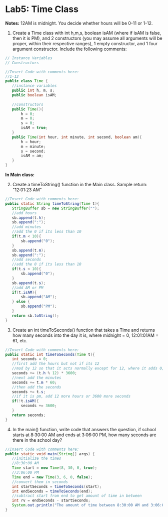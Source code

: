 # Lab5: Time Class

**Notes:** 12AM is midnight. You decide whether hours will be 0-11 or 1-12.


1. Create a Time class with int h,m,s, boolean isAM (where if isAM is false, then it is PM), and 2 constructors (you may assume all arguments will be proper, within their respective ranges), 1 empty constructor, and 1 four argument constructor.
Include the following comments:
```java
// Instance Variables
// Constructors
```

```java
//Insert Code with comments here:
//1-12
public class Time {
   //instance variables
   public int h, m, s;
   public boolean isAM;
   
   //constructors
   public Time(){
       h = 0;
       m = 0;
       s = 0;
       isAM = true;
   }
   public Time(int hour, int minute, int second, boolean am){
       h = hour;
       m = minute;
       s = second;
       isAM = am;
   }
}
```

**In Main class:**

2. Create a timeToString() function in the Main class. Sample return: "12:01:23 AM"

```java
//Insert Code with comments here:
public static String timeToString(Time t){
   StringBuffer sb = new StringBuffer("");
   //add hours
   sb.append(t.h);
   sb.append(":");
   //add minutes
   //add the 0 if its less than 10
   if(t.m < 10){
       sb.append("0");
   }
   sb.append(t.m);
   sb.append(":");
   //add seconds
   //add the 0 if its less than 10
   if(t.s < 10){
       sb.append("0");
   }
   sb.append(t.s);
   //add AM or PM
   if(t.isAM){
       sb.append("AM");
   } else {
       sb.append("PM");
   }
   return sb.toString();
}
```

3. Create an int timeToSeconds() function that takes a Time and returns how many seconds into the day it is, where midnight = 0, 12:01:01AM = 61, etc.

```java
//Insert Code with comments here:
public static int timeToSeconds(Time t){
   int seconds = 0;
   //first add the hours but not if its 12
   //mod by 12 so that it acts normally except for 12, where it adds 0;
   seconds += (t.h % 12) * 3600;
   //next add the minutes
   seconds += t.m * 60;
   //then add the seconds
   seconds += t.s;
   //if it is pm, add 12 more hours or 3600 more seconds
   if(!t.isAM){
       seconds += 3600;
   }
   return seconds;
}
```

4. In the main() function, write code that answers the question, if school starts at 8:30:00 AM and ends at 3:06:00 PM, how many seconds are there in the school day?

```java
//Insert Code with comments here:
public static void main(String[] args) {
   //initialize the times
   //8:30:00 AM
   Time start = new Time(8, 30, 0, true);
   //3:06:00 PM
   Time end = new Time(3, 6, 0, false);
   //convert them in seconds
   int startSeconds = timeToSeconds(start);
   int endSeconds = timeToSeconds(end);
   //subtract start from end to get amount of time in between
   int rv = endSeconds - startSeconds;
   System.out.println("The amount of time between 8:30:00 AM and 3:06:00 PM is " + rv + "seconds.");
}

```
